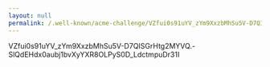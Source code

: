 ```yaml
---
layout: null
permalink: /.well-known/acme-challenge/VZfui0s91uYV_zYm9XxzbMhSu5V-D7QISGrHtg2MYVQ
---
```


VZfui0s91uYV_zYm9XxzbMhSu5V-D7QISGrHtg2MYVQ.-SlQdEHdx0aubj1bvXyYXR8OLPyS0D_LdctmpuDr31I
